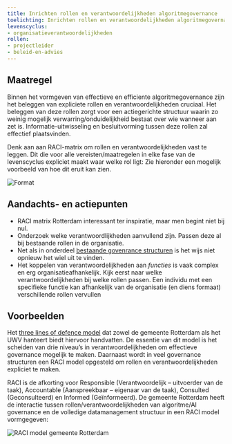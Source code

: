 ```yaml
---
title: Inrichten rollen en verantwoordelijkheden algoritmegovernance
toelichting: Inrichten rollen en verantwoordelijkheden algoritmegovernance
levenscyclus:
- organisatieverantwoordelijkheden
rollen:
- projectleider
- beleid-en-advies
---
```

<!-- tags -->

## Maatregel

Binnen het vormgeven van effectieve en efficiente algoritmegovernance zijn het beleggen van expliciete rollen en verantwoordelijkheden cruciaal.
Het beleggen van deze rollen zorgt voor een actiegerichte structuur waarin zo weinig mogelijk verwarring/onduidelijkheid bestaat over wie wanneer aan zet is. 
Informatie-uitwisseling en besluitvorming tussen deze rollen zal effectief plaatsvinden. 

Denk aan aan RACI-matrix om rollen en verantwoordelijkheden vast te leggen.
Dit die voor alle vereisten/maatregelen in elke fase van de levenscyclus expliciet maakt waar welke rol ligt: 
Zie hieronder een mogelijk voorbeeld van hoe dit eruit kan zien. 

![Format](https://github.com/user-attachments/assets/3debe7b6-0c42-40f5-a366-9cc5cc90cd3e)


## Aandachts- en actiepunten
- RACI matrix Rotterdam interessant ter inspiratie, maar men begint niet bij nul.
- Onderzoek welke verantwoordlijkheden aanvullend zijn. Passen deze al bij bestaande rollen in de organisatie.
- Net als in onderdeel [bestaande govenrance structuren](governance-structuur.md) is het wijs niet opnieuw het wiel uit te vinden.
- Het koppelen van verantwoordelijkheden aan *functies* is vaak complex en erg organisatieafhankelijk. Kijk eerst naar welke verantwoordelijkheden bij welke rollen passen. Een individu met een specifieke functie kan afhankelijk van de organisatie (en diens formaat) verschillende rollen vervullen
  
## Voorbeelden

Het [three lines of defence model](governance-structuur.md) dat zowel de gemeente Rotterdam als het UWV hanteert biedt hiervoor handvatten. 
De essentie van dit model is het scheiden van drie niveau’s in verantwoordelijkheden om effectieve governance mogelijk te maken. 
Daarnaast wordt in veel governance structuren een RACI model opgesteld om rollen en verantwoordelijkheden expliciet te maken. 

RACI is de afkorting voor Responsible (Verantwoordelijk – uitvoerder van de taak), Accountable (Aanspreekbaar – eigenaar van de taak), Consulted (Geconsulteerd) en Informed (Geïnformeerd). De gemeente Rotterdam heeft de interactie tussen rollen/verantwoordelijkheden van algoritme/AI governance en de volledige datamanagement structuur in een RACI model vormgegeven: 

![RACI model gemeente Rotterdam](https://github.com/user-attachments/assets/481cb81d-f098-4563-9718-5d625384c024)



